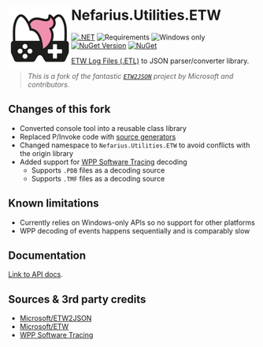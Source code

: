 # <img src="assets/NSS-128x128.png" align="left" />Nefarius.Utilities.ETW

[![.NET](https://github.com/nefarius/Nefarius.Utilities.ETW/actions/workflows/build.yml/badge.svg)](https://github.com/nefarius/Nefarius.Utilities.ETW/actions/workflows/build.yml)
![Requirements](https://img.shields.io/badge/Requires-.NET%208%2F9-blue.svg)
![Windows only](https://img.shields.io/badge/Windows-8.0+-red)
[![NuGet Version](https://img.shields.io/nuget/v/Nefarius.Utilities.ETW)](https://www.nuget.org/packages/Nefarius.Utilities.ETW/)
[![NuGet](https://img.shields.io/nuget/dt/Nefarius.Utilities.ETW)](https://www.nuget.org/packages/Nefarius.Utilities.ETW/)

[ETW Log Files (.ETL)](https://learn.microsoft.com/en-us/windows-hardware/test/weg/instrumenting-your-code-with-etw) to
JSON parser/converter library.

> *This is a fork of the fantastic [`ETW2JSON`](https://github.com/microsoft/ETW2JSON) project by Microsoft and
contributors.*

## Changes of this fork

- Converted console tool into a reusable class library
- Replaced P/Invoke code with [source generators](https://github.com/microsoft/CsWin32)
- Changed namespace to `Nefarius.Utilities.ETW` to avoid conflicts with the origin library
- Added support for [WPP Software Tracing](https://learn.microsoft.com/en-us/windows-hardware/drivers/devtest/wpp-software-tracing) decoding
  - Supports `.PDB` files as a decoding source
  - Supports `.TMF` files as a decoding source

## Known limitations

- Currently relies on Windows-only APIs so no support for other platforms
- WPP decoding of events happens sequentially and is comparably slow

## Documentation

[Link to API docs](docs/index.md).

## Sources & 3rd party credits

- [Microsoft/ETW2JSON](https://github.com/microsoft/ETW2JSON)
- [Microsoft/ETW](https://github.com/microsoft/ETW)
- [WPP Software Tracing](https://learn.microsoft.com/en-us/windows-hardware/drivers/devtest/wpp-software-tracing)
